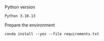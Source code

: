 Python version
```
Python 3.10.13
```

Prepare the environment
```
conda install --yes --file requirements.txt
```